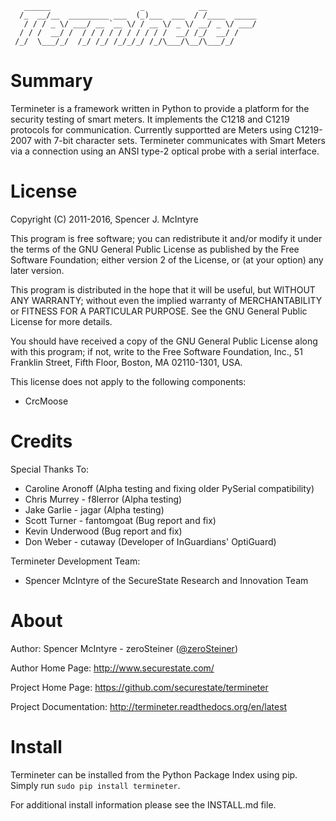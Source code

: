 ```
   ______                    _            __
  /_  __/__  _________ ___  (_)___  ___  / /____  _____
   / / / _ \/ ___/ __ `__ \/ / __ \/ _ \/ __/ _ \/ ___/
  / / /  __/ /  / / / / / / / / / /  __/ /_/  __/ /
 /_/  \___/_/  /_/ /_/ /_/_/_/ /_/\___/\__/\___/_/

```

# Summary
Termineter is a framework written in Python to provide a platform for
the security testing of smart meters.  It implements the C1218 and C1219
protocols for communication.  Currently supportted are Meters using
C1219-2007 with 7-bit character sets.  Termineter communicates with
Smart Meters via a connection using an ANSI type-2 optical probe with a
serial interface.

# License
Copyright (C) 2011-2016, Spencer J. McIntyre

This program is free software; you can redistribute it and/or modify
it under the terms of the GNU General Public License as published by
the Free Software Foundation; either version 2 of the License, or
(at your option) any later version.

This program is distributed in the hope that it will be useful,
but WITHOUT ANY WARRANTY; without even the implied warranty of
MERCHANTABILITY or FITNESS FOR A PARTICULAR PURPOSE.  See the
GNU General Public License for more details.

You should have received a copy of the GNU General Public License
along with this program; if not, write to the Free Software
Foundation, Inc., 51 Franklin Street, Fifth Floor, Boston,
MA 02110-1301, USA.

This license does not apply to the following components:
 * CrcMoose

# Credits
Special Thanks To:
 * Caroline Aronoff (Alpha testing and fixing older PySerial compatibility)
 * Chris Murrey - f8lerror (Alpha testing)
 * Jake Garlie - jagar (Alpha testing)
 * Scott Turner - fantomgoat (Bug report and fix)
 * Kevin Underwood (Bug report and fix)
 * Don Weber - cutaway (Developer of InGuardians' OptiGuard)

Termineter Development Team:
 * Spencer McIntyre of the SecureState Research and Innovation Team

# About
Author: Spencer McIntyre - zeroSteiner ([@zeroSteiner](https://twitter.com/zeroSteiner))

Author Home Page: http://www.securestate.com/

Project Home Page: https://github.com/securestate/termineter

Project Documentation: http://termineter.readthedocs.org/en/latest

# Install
Termineter can be installed from the Python Package Index using
pip. Simply run `sudo pip install termineter`.

For additional install information please see the INSTALL.md file.
